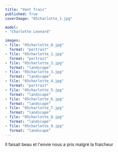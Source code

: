```yaml
---
title: "Vent frais"
published: True
coverImage: "05charlotte_1.jpg"

model: 
- "Charlotte Léonard"

images:
- file: "05charlotte_0.jpg"
  format: "portrait"
- file: "05charlotte_1.jpg"
  format: "portrait"
- file: "05charlotte_2.jpg"
  format: "landscape"
- file: "05charlotte_3.jpg"
  format: "landscape"
- file: "05charlotte_4.jpg"
  format: "portrait"
- file: "05charlotte_5.jpg"
  format: "landscape"
- file: "05charlotte_6.jpg"
  format: "landscape"
- file: "05charlotte_7.jpg"
  format: "landscape"
- file: "05charlotte_8.jpg"
  format: "landscape"
- file: "05charlotte_9.jpg"
  format: "landscape"
---
```


Il faisait beau et l'envie nous a pris malgré la fraicheur